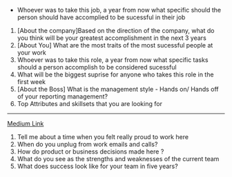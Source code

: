 - Whoever was to take this job, a year from now what specific should the person should have accomplied to be sucessful in their job

1. [About the company]Based on the direction of the company, what do you think will be your greatest accomplishment in the next 3 years
2. [About You] What are the most traits of the most sucessful people at your work
3. Whoever was to take this role, a year from now what specific tasks should a person accomplish to be considered sucessful
4. What will be the biggest suprise for anyone who takes this role in the first week
5. [About the Boss] What is the management style - Hands on/ Hands off  of your reporting management?
6. Top Attributes and skillsets that you are looking for 

--- 
<a href="https://medium.com/@bethanymarz/the-worst-questions-you-can-ask-your-future-employer-in-a-job-interview-a46ae24b65e3">Medium Link </a>

1. Tell me about a time when you felt really proud to work here
2. When do you unplug from work emails and calls?
3. How do product or business decisions made here ?
4. What do you see as the strengths and weaknesses of the current team
5. What does success look like for your team in five years?